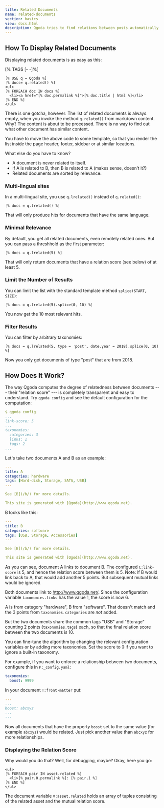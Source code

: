 ```yaml
---
title: Related Documents
name: related-documents
section: basics
view: docs.html
description: Qgoda tries to find relations between posts automatically based on shared tags and other criteria.
---
```

## How To Display Related Documents

Displaying related documents is as easy as this:

<!--qgoda-no-xgettext-->
[% TAGS [- -]%]
```tt2;line-numbers
[% USE q = Qgoda %]
[% docs= q.related() %]
<ul>
[% FOREACH doc IN docs %]
  <li><a href="[% doc.permalink %]">[% doc.title | html %]</li>
[% END %]
</ul>
```
<!--/qgoda-no-xgettext-->

There is one gotcha, however: The list of related documents is always empty, when you invoke the method `q.related()` from markdown content.  Why? The content is about to be processed.  There is no way to find out what other document has similar content.

You have to move the above code to some template, so that you render the list inside the page header, footer, sidebar or at similar locations.

What else do you have to know?

* A document is never related to itself.
* If A is related to B, then B is related to A (makes sense, doesn't it?)
* Related documents are sorted by relevance.

### Multi-lingual sites

In a multi-lingual site, you use `q.lrelated()` instead of `q.related()`:

```tt2
[% docs = q.lrelated() %]
```

That will only produce hits for documents that have the same language.

### Minimal Relevance

By default, you get all related documents, even remotely related ones.  But you can pass a threshhold as the first parameter:

```tt2
[% docs = q.lrelated(5) %]
```

That will only return documents that have a relation score (see below) of at least 5.

### Limit the Number of Results

You can limit the list with the standard template method `splice(START, SIZE)`:

```tt2
[% docs = q.lrelated(5).splice(0, 10) %]
```

You now get the 10 most relevant hits.

### Filter Results

You can filter by arbitrary taxonomies:

```tt2
[% docs = q.lrelated(5, type = 'post', date.year = 2018).splice(0, 10) %]
```

Now you only get documents of type "post" that are from 2018.

## How Does It Work?

The way Qgoda computes the degree of relatedness between documents --- their "relation score" --- is completely transparent and easy to understand.  Try `qgoda config` and see the default configuration for the computation:

```yaml
$ qgoda config
...
link-score: 5
...
taxonomies:
  categories: 3
  links: 1
  tags: 2
...
```

Let's take two documents A and B as an example:

```yaml
---
title: A
categories: hardware
tags: [Hard-disk, Storage, SATA, USB]
---

See [B](/b/) for more details.

This site is generated with [Qgoda](http://www.qgoda.net).
```

B looks like this:

```yaml
---
title: B
categories: software
tags: [USB, Storage, Accessories]
---

See [B](/b/) for more details.

This site is generated with [Qgoda](http://www.qgoda.net).
```

As you can see, document A links to document B.  The configured `C:link-score` is 5, and hence the relation score between them is 5.  Note: If B would link back to A, that would add another 5 points.  But subsequent mutual links would be ignored.

Both documents link to http://www.qgoda.net/.  Since the configuration variable `taxonomies.links` has the value 1, the score is now 6.

A is from category "hardware", B from "software".  That doesn't match and the 3 points from `taxonomies.categories` are *not* added.

But the two documents share the common tags "USB" and "Storage" counting 2 points (`taxonomies.tags`) each, so that the final relation score between the two documents is 10.

You can fine-tune the algorithm by changing the relevant configuration variables or by adding more taxonomies.  Set the score to 0 if you want to ignore a built-in taxonomy.

For example, if you want to enforce a relationship between two documents, configure this in `P:_config.yaml`:

```yaml
taxonomies:
  boost: 9999
```

In your document `T:front-matter` put:

```yaml
---
...
boost: abcxyz
...
---
```

Now all documents that have the property `boost` set to the same value (for example `abcxyz`) would be related.  Just pick another value than `abcxyz` for more relationships.

### Displaying the Relation Score

Why would you do that? Well, for debugging, maybe?  Okay, here you go:

```tt2
<ul>
[% FOREACH pair IN asset.related %]
  <li>[% pair.0.permalink %]: [% pair.1 %]
[% END %]
</ul>
```

The document variable `V:asset.related` holds an array of tuples consisting of the related asset and the mutual relation score. 
